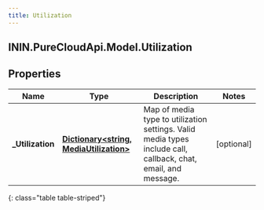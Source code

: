 ```yaml
---
title: Utilization
---
```

## ININ.PureCloudApi.Model.Utilization

## Properties

|Name | Type | Description | Notes|
|------------ | ------------- | ------------- | -------------|
| **_Utilization** | [**Dictionary&lt;string, MediaUtilization&gt;**](MediaUtilization.html) | Map of media type to utilization settings.  Valid media types include call, callback, chat, email, and message. | [optional] |
{: class="table table-striped"}


